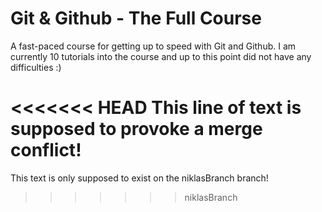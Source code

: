 # Git & Github - The Full Course

A fast-paced course for getting up to speed with Git and Github.
I am currently 10 tutorials into the course and up to this point did not have any difficulties :)

<<<<<<< HEAD
This line of text is supposed to provoke a merge conflict!
=======
This text is only supposed to exist on the niklasBranch branch!
>>>>>>> niklasBranch
